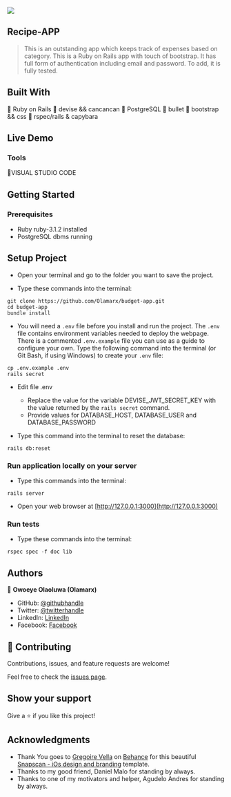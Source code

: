 ![](https://img.shields.io/badge/Microverse-blueviolet)

## Recipe-APP

> This is an outstanding app which keeps track of expenses based on category. This is a Ruby on Rails app with touch of bootstrap. It has full form of authentication including email and password. To add, it is fully tested.

## Built With

🔷 Ruby on Rails
🔷 devise && cancancan
🔷 PostgreSQL
🔷 bullet
🔷 bootstrap && css
🔷 rspec/rails & capybara
## Live Demo

### Tools

💠VISUAL STUDIO CODE

## Getting Started

### Prerequisites

- Ruby ruby-3.1.2 installed
- PostgreSQL dbms running

## Setup Project

- Open your terminal and go to the folder you want to save the project.

- Type these commands into the terminal:

```
git clone https://github.com/Olamarx/budget-app.git
cd budget-app
bundle install
```

- You will need a `.env` file before you install and run the project. The `.env` file contains environment variables needed to deploy the webpage. There is a commented `.env.example` file you can use as a guide to configure your own. Type the following command into the terminal (or Git Bash, if using Windows) to create your `.env` file:

```
cp .env.example .env
rails secret
```

- Edit file .env

  - Replace the value for the variable DEVISE_JWT_SECRET_KEY with the value returned by the `rails secret` command.
  - Provide values for DATABASE_HOST, DATABASE_USER and DATABASE_PASSWORD

- Type this command into the terminal to reset the database:

```
rails db:reset
```
### Run application locally on your server

- Type this commands into the terminal:

```
rails server
```

- Open your web browser at [http://127.0.0.1:3000](http://127.0.0.1:3000)

### Run tests

- Type these commands into the terminal:

```
rspec spec -f doc lib
```

## Authors

👤 **Owoeye Olaoluwa (Olamarx)**

- GitHub: [@githubhandle](https://github.com/Olamarx)
- Twitter: [@twitterhandle](https://twitter.com/Owoeye0laoluwa)
- LinkedIn: [LinkedIn](https://www.linkedin.com/in/olaoluwa-owoeye-617702162/)
- Facebook: [Facebook](https://web.facebook.com/olaoluwa.owoeye.39)

## 🤝 Contributing

Contributions, issues, and feature requests are welcome!

Feel free to check the [issues page](../../issues/).

## Show your support

Give a ⭐️ if you like this project!

## Acknowledgments

- Thank You goes to [Gregoire Vella](https://www.behance.net/gregoirevella) on [Behance](https://www.behance.net/) for this beautiful [Snapscan - iOs design and branding](https://www.behance.net/gallery/19759151/Snapscan-iOs-design-and-branding) template.
- Thanks to my good friend, Daniel Malo for standing by always.
- Thanks to one of my motivators and helper, Agudelo Andres for standing by always.
